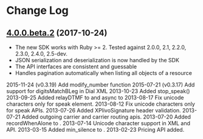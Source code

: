 # Change Log

## [4.0.0.beta.2](https://github.com/plivo/plivo-ruby/releases/tag/v4.0.0.beta.2) (2017-10-24)
- The new SDK works with Ruby >= 2. Tested against 2.0.0, 2.1, 2.2.0, 2.3.0, 2.4.0, 2.5-dev.
- JSON serialization and deserialization is now handled by the SDK
- The API interfaces are consistent and guessable
- Handles pagination automatically when listing all objects of a resource

2015-11-24 (v0.3.19) Add modify_number function
2015-07-21 (v0.3.17) Add support for digitsMatchBLeg in Dial XML
2013-10-23 Added stop_speak()
2013-09-25 Added relayDTMF to <Conference> and async to <DTMF>
2013-08-17 Fix unicode characters only for speak element.
2013-08-12 Fix unicode characters only for speak APIs.
2013-07-26 Added XPlivoSignature header validation.
2013-07-21 Added outgoing carrier and carrier routing apis.
2013-07-20 Added recordWhenAlone to <Conference>.
2013-07-14 Unicode character support in XML and API.
2013-03-15 Added min_silence to <Wait>.
2013-02-23 Pricing API added.
